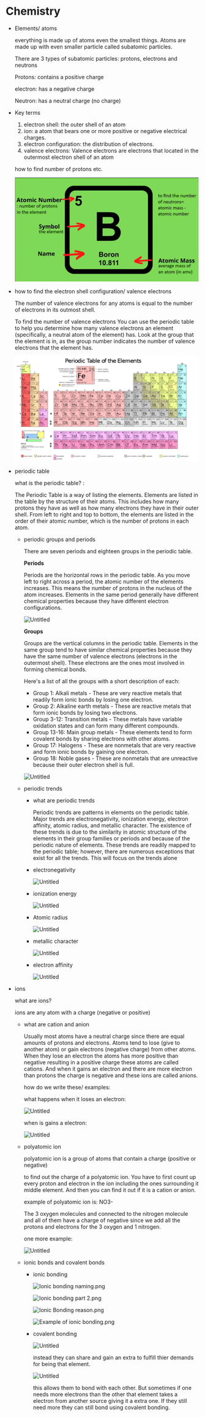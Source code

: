# Chemistry

- Elements/ atoms
    
    everything is made up of atoms even the smallest things. Atoms are made up with even smaller particle called subatomic particles.
    
    There are 3 types of subatomic particles: protons, electrons and neutrons
    
    Protons: contains a positive charge
    
    electron: has a negative charge
    
    Neutron: has a neutral charge (no charge)
    
- Key terms
    1. electron shell: the outer shell of an atom 
    2. ion: a atom that bears one or more positive or negative electrical charges.
    3. electron configuration: the distribution of electrons.
    4. valence electrons: Valence electrons are electrons that located in the outermost electron shell of an atom
    
    how to find number of protons etc.
    
    ![Untitled](Subject-Notes/Science/Chemistry/Untitled.png)
    
- how to find the electron shell configuration/ valence electrons
    
    The number of valence electrons for any atoms is equal to the number of electrons in its outmost shell.
    
    To find the number of valence electrons You can use the periodic table to help you determine how many valence electrons an element (specifically, a neutral atom of the element) has. Look at the group that the element is in, as the group number indicates the number of valence electrons that the element has.
    
    ![Untitled](Subject-Notes/Science/Chemistry/Untitled%201.png)
    
- periodic table
    
    what is the periodic table? : 
    
    The Periodic Table is a way of listing the elements. Elements are listed in the table
    by the structure of their atoms. This includes how many protons they have as well as
    how many electrons they have in their outer shell. From left to right and top to
    bottom, the elements are listed in the order of their atomic number, which is the
    number of protons in each atom.
    
    - periodic groups and periods
        
        There are seven periods and eighteen groups in the periodic table.
        
        **Periods**
        
        Periods are the horizontal rows in the periodic table. As you move left to right across a period, the atomic number of the elements increases. This means the number of protons in the nucleus of the atom increases. Elements in the same period generally have different chemical properties because they have different electron configurations.
        
        ![Untitled](Untitled%202.png)
        
        **Groups**
        
        Groups are the vertical columns in the periodic table. Elements in the same group tend to have similar chemical properties because they have the same number of valence electrons (electrons in the outermost shell). These electrons are the ones most involved in forming chemical bonds.
        
        Here's a list of all the groups with a short description of each:
        
        - Group 1: Alkali metals - These are very reactive metals that readily form ionic bonds by losing one electron.
        - Group 2: Alkaline earth metals - These are reactive metals that form ionic bonds by losing two electrons.
        - Group 3-12: Transition metals - These metals have variable oxidation states and can form many different compounds.
        - Group 13-16: Main group metals - These elements tend to form covalent bonds by sharing electrons with other atoms.
        - Group 17: Halogens - These are nonmetals that are very reactive and form ionic bonds by gaining one electron.
        - Group 18: Noble gases - These are nonmetals that are unreactive because their outer electron shell is full.
        
        ![Untitled](Untitled%203.png)
        
    - periodic trends
        - what are periodic trends
            
            Periodic trends are patterns in elements on the periodic table. Major trends are electronegativity, ionization energy, electron affinity, atomic radius, and metallic character. The existence of these trends is due to the similarity in atomic structure of the elements in their group families or periods and because of the periodic nature of elements. These trends are readily mapped to the periodic table; however, there are numerous exceptions that exist for all the trends. This will focus on the trends alone
            
        - electronegativity
            
            ![Untitled](Untitled%204.png)
            
        - ionization energy
            
            ![Untitled](Untitled%205.png)
            
        - Atomic radius
            
            ![Untitled](Untitled%206.png)
            
        - metallic character
            
            ![Untitled](Untitled%207.png)
            
        - electron affinity
            
            ![Untitled](Untitled%208.png)
            
        
- ions
    
    what are ions?
    
    ions are any atom with a charge (negative or positive)
    
    - what are cation and anion
        
        Usually most atoms have a neutral charge since there are equal amounts of protons and electrons. Atoms tend to lose (give to another atom) or gain electrons (negative charge) from other atoms. When they lose an electron the atoms has more positive than negative resulting in a positive charge these atoms are called cations. And when it gains an electron and there are more electron than protons the charge is negative and these ions are called anions. 
        
        how do we write these/ examples:
        
        what happens when it loses an electron:
        
        ![Untitled](Untitled%209.png)
        
        when is gains a electron:
        
        ![Untitled](Untitled%2010.png)
        
    - polyatomic ion
        
        polyatomic ion is a group of atoms that contain a charge (positive or negative)
        
        to find out the charge of a polyatomic ion. You have to first count up every proton and electron in the ion including the ones surrounding it middle element. And then you can find it out if it is a cation or anion. 
        
        example of polyatomic ion is: NO3-
        
        The 3 oxygen molecules and connected to the nitrogen molecule and all of them have a charge of negative since we add all the protons and electrons for the 3 oxygen and 1 nitrogen.
        
         
        
        one more example:
        
        ![Untitled](Untitled%2011.png)
        
    - ionic bonds and covalent bonds
        - ionic bonding
            
            ![Ionic bonding naming.png](Ionic_bonding_naming.png)
            
            ![Ionic bonding part 2.png](Ionic_bonding_part_2.png)
            
            ![Ionic Bonding reason.png](Ionic_Bonding_reason.png)
            
            ![Example of ionic bonding.png](Example_of_ionic_bonding.png)
            
        - covalent bonding
            
            ![Untitled](Untitled%2012.png)
            
            instead they can share and gain an extra to fulfill thier demands for being that element. 
            
            ![Untitled](Untitled%2013.png)
            
            this allows them to bond with each other. But sometimes if one needs more electrons than the other that element takes a electron from another source giving it a extra one. If they still need more they can still bond using covalent bonding.